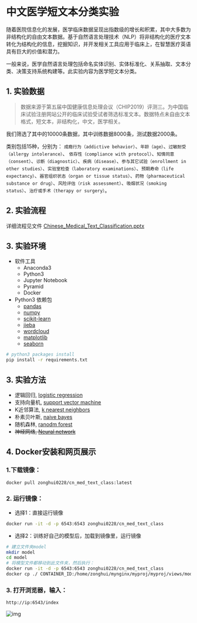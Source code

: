 # 中文医学短文本分类实验 #

随着医院信息化的发展，医学临床数据呈现出指数级的增长和积累，其中大多数为非结构化的自由文本数据。基于自然语言处理技术（NLP）将非结构化的医疗文本转化为结构化的信息，挖掘知识，并开发相关工具应用于临床上，在智慧医疗英语具有巨大的价值和潜力。

一般来说，医学自然语言处理包括命名实体识别、实体标准化、关系抽取、文本分类、决策支持系统构建等。此实验内容为医学短文本分类。

## 1. 实验数据

> 数据来源于第五届中国健康信息处理会议（CHIP2019）评测三。为中国临床试验注册网站公开的临床试验受试者筛选标准文本。数据特点未自由文本格式，短文本，非结构化，中文，医学相关。
>

我们筛选了其中的10000条数据，其中训练数据8000条，测试数据2000条。

类别包括15种，分别为： `成瘾行为（addictive behavior）`、`年龄（age）`、`过敏耐受（allergy intolerance）`、 `依存性（compliance with protocol）`、`知情同意（consent）`、`诊断（diagnostic）`、`疾病（disease）`、`参与其它试验（enrollment in other studies）`、`实验室检查（laboratory examinations）`、`预期寿命（life expectancy）`、`器官组织状态（organ or tissue status）`、`药物（pharmaceutical substance or drug）`、`风险评估（risk assessment）`、`吸烟状况（smoking status）`、`治疗或手术（therapy or surgery）`。

## 2. 实验流程
详细流程见文件 [Chinese_Medical_Text_Classification.pptx](https://github.com/zonghui0228/cn_med_text_class/blob/master/Chinese_Medical_Text_Classification.pptx)

## 3. 实验环境
* 软件工具
  * Anaconda3
  * Python3
  * Jupyter Notebook
  * Pyramid
  * Docker
* Python3 依赖包
  * [pandas](https://pypi.org/project/pandas/)
  * [numpy](https://pypi.org/project/numpy/)
  * [scikit-learn](https://pypi.org/project/scikit-learn/)
  * [jieba](https://pypi.org/project/jieba/)
  * [wordcloud](https://pypi.org/project/wordcloud/)
  * [matplotlib](https://pypi.org/project/matplotlib/)
  * [seaborn](https://pypi.org/project/seaborn/)

```Bash
# python3 packages install
pip install -r requirements.txt
```

## 3. 实验方法
* 逻辑回归, [logistic regression](https://github.com/zonghui0228/cn_med_text_class/blob/master/models/LR/logistic_regression.ipynb)
* 支持向量机, [support vector machine](https://github.com/zonghui0228/cn_med_text_class/blob/master/models/SVM/support_vector_machine.ipynb)
* K近邻算法, [k nearest neighbors](https://github.com/zonghui0228/cn_med_text_class/blob/master/models/kNN/k_nearest_neighbors.ipynb)
* 朴素贝叶斯, [naive bayes](https://github.com/zonghui0228/cn_med_text_class/blob/master/models/NB/naive_bayes.ipynb)
* 随机森林, [ranodm forest](https://github.com/zonghui0228/cn_med_text_class/blob/master/models/RF/random_forest.ipynb)
* ~~神经网络, [Neural network](https://github.com/zonghui0228/cn_med_text_class/blob/master/models/NN/neural_network.ipynb)~~

## 4. Docker安装和网页展示
### 1.下载镜像：
```Bash
docker pull zonghui0228/cn_med_text_class:latest
```
### 2. 运行镜像：
* 选择1：直接运行镜像
```Bash
docker run -it -d -p 6543:6543 zonghui0228/cn_med_text_class
```
* 选择2：训练好自己的模型后，加载到镜像里，运行镜像
```Bash
# 建立文件夹model
mkdir model
cd model
# 将模型文件都移动到此文件夹，然后执行：
docker run -it -d -p 6543:6543 zonghui0228/cn_med_text_class
docker cp ./ CONTAINER_ID:/home/zonghui/mynginx/myproj/myproj/views/model/mymodel
```
### 3. 打开浏览器，输入：
```Bash
http://ip:6543/index
```

![img](https://github.com/zonghui0228/cn_med_text_class/blob/master/img/docker_6543.png)

